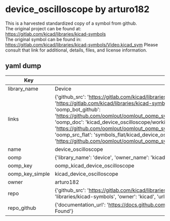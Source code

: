# device_oscilloscope by arturo182  
This is a harvested standardized copy of a symbol from github.  
The original project can be found at:  
https://gitlab.com/kicad/libraries/kicad-symbols  
The original symbol can be found in:
https://gitlab.com/kicad/libraries/kicad-symbols/Video.kicad_sym
Please consult that link for additional, details, files, and license information.  
## yaml dump  
| Key | Value |  
| --- | --- |  
| library_name | Device |  
| links | {'github_src': 'https://gitlab.com/kicad/libraries/kicad-symbols/Video.kicad_sym', 'github_src_repo': 'https://gitlab.com/kicad/libraries/kicad-symbols', 'oomp_bot': 'kicad_device_oscilloscope/working', 'oomp_bot_github': 'https://github.com/oomlout/oomlout_oomp_symbol_bot/tree/main/kicad_device_oscilloscope/working', 'oomp_doc': 'kicad_device_oscilloscope/working', 'oomp_doc_github': 'https://github.com/oomlout/oomlout_oomp_symbol_doc/tree/main/kicad_device_oscilloscope/working', 'oomp_src_flat': 'symbols_flat/kicad_device_oscilloscope/working', 'oomp_src_flat_github': 'https://github.com/oomlout/oomlout_oomp_symbol_src/tree/main/kicad_device_oscilloscope/working'} |  
| name | device_oscilloscope |  
| oomp | {'library_name': 'device', 'owner_name': 'kicad', 'symbol_name': 'device_oscilloscope'} |  
| oomp_key | oomp_kicad_device_oscilloscope |  
| oomp_key_simple | kicad_device_oscilloscope |  
| owner | arturo182 |  
| repo | {'github_src': 'https://gitlab.com/kicad/libraries/kicad-symbols/Video.kicad_sym', 'name': 'libraries/kicad-symbols', 'owner': 'kicad', 'url': 'https://gitlab.com/kicad/libraries/kicad-symbols'} |  
| repo_github | {'documentation_url': 'https://docs.github.com/rest/repos/repos#get-a-repository', 'message': 'Not Found'} |  

